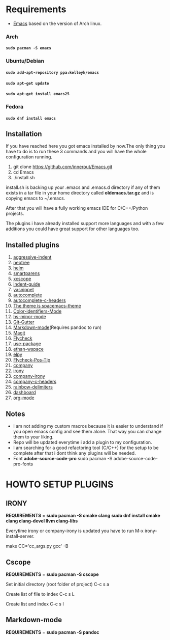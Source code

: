 # Requirements
* [Emacs](https://www.archlinux.org/packages/extra/i686/emacs/) based on the version of Arch linux.

### Arch

#### ```sudo pacman -S emacs```

### Ubuntu/Debian

#### ```sudo add-apt-repository ppa:kelleyk/emacs```
#### ```sudo apt-get update```
#### ```sudo apt-get install emacs25```

### Fedora

#### ```sudo dnf install emacs```

## Installation

If you have reached here you got emacs installed by now.The only thing you have to do is to run these 3 commands and you will have the whole configuration running.

1. git clone https://github.com/innerout/Emacs.git
2. cd Emacs
3. ./install.sh

install.sh is backing up your .emacs and .emacs.d directory if any of them exists in a tar file in your home directory called **oldemacs.tar.gz** and is copying emacs to ~/.emacs.

After that you will have a fully working emacs IDE for C/C++/Python projects.

The plugins i have already installed support more languages and with a few additions you could have great support for other languages too.

## Installed plugins
1. [aggressive-indent](https://github.com/Malabarba/aggressive-indent-mode)
2. [neotree](https://github.com/jaypei/emacs-neotree)
3. [helm](https://github.com/emacs-helm/helm)
4. [smartparens](https://github.com/Fuco1/smartparens)
5. [xcscope](https://github.com/dkogan/xcscope.el)
6. [indent-guide](https://github.com/zk-phi/indent-guide)
7. [yasnippet](https://github.com/joaotavora/yasnippet)
8. [autocomplete](https://github.com/auto-complete/auto-complete)
9. [autocomplete-c-headers](https://github.com/mooz/auto-complete-c-headers)
10. [The theme is spacemacs-theme](https://github.com/nashamri/spacemacs-theme)
11. [Color-identifiers-Mode](https://github.com/ankurdave/color-identifiers-mode)
12. [hs-minor-mode](https://www.emacswiki.org/emacs/HideShow)
13. [Git-Gutter](https://github.com/syohex/emacs-git-gutter)
14. [Markdown-mode](https://jblevins.org/projects/markdown-mode/)(Requires pandoc to run)
15. [Magit](https://github.com/magit/magit)
16. [Flycheck](https://github.com/flycheck/flycheck)
17. [use-package](https://github.com/jwiegley/use-package)
18. [ethan-wspace](https://github.com/glasserc/ethan-wspace)
19. [elpy](https://github.com/jorgenschaefer/elpy)
20. [Flycheck-Pos-Tip](https://github.com/flycheck/flycheck-pos-tip)
21. [company](https://github.com/company-mode/company-mode)
22. [irony](https://github.com/Sarcasm/irony-mode)
23. [company-irony](https://github.com/Sarcasm/company-irony)
24. [company-c-headers](https://github.com/randomphrase/company-c-headers)
25. [rainbow-delimiters](https://github.com/Fanael/rainbow-delimiters)
26. [dashboard](https://github.com/rakanalh/emacs-dashboard)
27. [org-mode](https://orgmode.org/)

## Notes
* I am not adding my custom macros because it is easier to understand if you open emacs config and see them alone.
That way you can change them to your liking.
* Repo will be updated everytime i add a plugin to my configuration.
* I am searching for a good refactoring tool (C/C++) for the setup to be complete
  after that i dont think any plugins will be needed.
* Font __adobe-source-code-pro__ sudo pacman -S adobe-source-code-pro-fonts

# HOWTO SETUP PLUGINS

## IRONY

__REQUIREMENTS__ = __sudo pacman -S cmake clang__ __sudo dnf install cmake clang clang-devel llvm clang-libs__

Everytime irony or company-irony is updated you have to run M-x irony-install-server.

make CC='cc_args.py gcc' -B

## Cscope

__REQUIREMENTS__ = __sudo pacman -S cscope__

Set initial directory (root folder of project) C-c s a

Create list of file to index C-c s L

Create list and index C-c s I

## Markdown-mode

__REQUIREMENTS__ = __sudo pacman -S pandoc__
